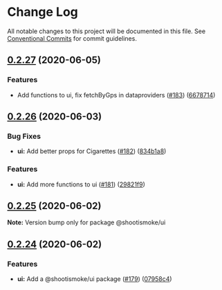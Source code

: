 # Change Log

All notable changes to this project will be documented in this file.
See [Conventional Commits](https://conventionalcommits.org) for commit guidelines.

## [0.2.27](https://github.com/shootismoke/common/compare/v0.2.26...v0.2.27) (2020-06-05)


### Features

* Add functions to ui, fix fetchByGps in dataproviders ([#183](https://github.com/shootismoke/common/issues/183)) ([6678714](https://github.com/shootismoke/common/commit/6678714d432d20b31e48e82ed07d12ce59dbcddc))





## [0.2.26](https://github.com/shootismoke/common/compare/v0.2.25...v0.2.26) (2020-06-03)


### Bug Fixes

* **ui:** Add better props for Cigarettes ([#182](https://github.com/shootismoke/common/issues/182)) ([834b1a8](https://github.com/shootismoke/common/commit/834b1a8d310148ec56c9e4c41ae8173b2f805018))


### Features

* **ui:** Add more functions to ui ([#181](https://github.com/shootismoke/common/issues/181)) ([29821f9](https://github.com/shootismoke/common/commit/29821f917313c491b92b655bb84120f2dd48f8ac))





## [0.2.25](https://github.com/shootismoke/common/compare/v0.2.24...v0.2.25) (2020-06-02)

**Note:** Version bump only for package @shootismoke/ui





## [0.2.24](https://github.com/shootismoke/common/compare/v0.2.23...v0.2.24) (2020-06-02)


### Features

* **ui:** Add a @shootismoke/ui package ([#179](https://github.com/shootismoke/common/issues/179)) ([07958c4](https://github.com/shootismoke/common/commit/07958c470a9290efb550db05784bf7e223cc77ff))

